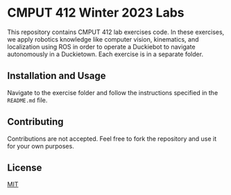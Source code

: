 # CMPUT 412 Winter 2023 Labs

This repository contains CMPUT 412 lab exercises code. In
these exercises, we apply robotics knowledge like computer vision, kinematics, and localization using ROS in order to operate a Duckiebot to navigate autonomously in a Duckietown. Each exercise is in a separate folder.

## Installation and Usage

Navigate to the exercise folder and follow the instructions specified
in the `README.md` file.

## Contributing

Contributions are not accepted. Feel free to fork the repository and
use it for your own purposes.

## License

[MIT](LICENSE)
